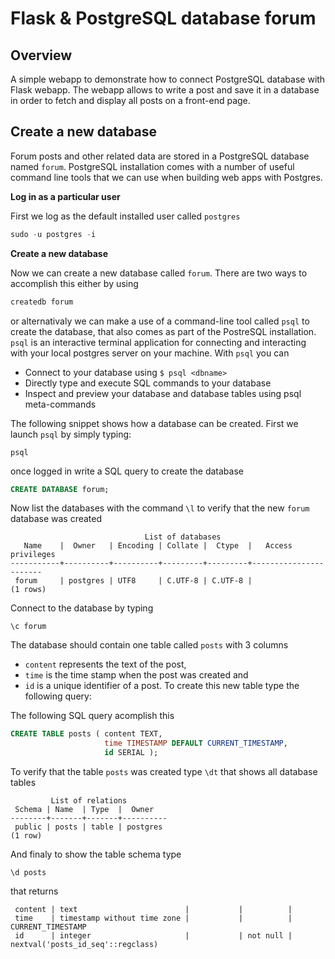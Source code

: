 # Flask & PostgreSQL database forum
## Overview
A simple webapp to demonstrate how to connect PostgreSQL database with Flask webapp. The webapp allows to write a post and save it in a database in order to fetch and display all posts on a front-end page.

## Create a new database
Forum posts and other related data are stored in a PostgreSQL database named `forum`. PostgreSQL installation comes with a number of useful command line tools that we can use when building web apps with Postgres.

**Log in as a particular user**

First we log as the default installed user called `postgres`

```sql
sudo -u postgres -i
```

**Create a new database**

Now we can create a new database called `forum`. There are two ways to accomplish this either by using 

```sql
createdb forum
```

or alternativaly we can make a use of a command-line tool called `psql` to create the database, that also comes as part of the PostreSQL installation. `psql` is an interactive terminal application for connecting and interacting with your local postgres server on your machine. With `psql` you can 
- Connect to your database using `$ psql <dbname>` 
- Directly type and execute SQL commands to your database
- Inspect and preview your database and database tables using psql meta-commands

The following snippet shows how a database can be created. First we launch `psql` by simply typing:

```
psql
```

once logged in write a SQL query to create the database

```sql
CREATE DATABASE forum;
```

Now list the databases with the command `\l` to verify that the new `forum` database was created

```
                              List of databases
   Name    |  Owner   | Encoding | Collate |  Ctype  |   Access privileges
-----------+----------+----------+---------+---------+-----------------------
 forum     | postgres | UTF8     | C.UTF-8 | C.UTF-8 |
(1 rows)
```

Connect to the database by typing

```
\c forum
```

The database should contain one table called `posts` with 3 columns 
- `content` represents the text of the post, 
- `time` is the time stamp when the post was created and 
- `id` is a unique identifier of a post. To create this new table type the following query:

The following SQL query acomplish this

```sql
CREATE TABLE posts ( content TEXT,
                     time TIMESTAMP DEFAULT CURRENT_TIMESTAMP,
                     id SERIAL );
```                  

To verify that the table `posts` was created type `\dt` that shows all database tables

```
         List of relations
 Schema | Name  | Type  |  Owner
--------+-------+-------+----------
 public | posts | table | postgres
(1 row)
```

And finaly to show the table schema type

```
\d posts
```

that returns

```
 content | text                        |           |          |
 time    | timestamp without time zone |           |          | CURRENT_TIMESTAMP
 id      | integer                     |           | not null | nextval('posts_id_seq'::regclass)
```
